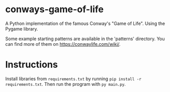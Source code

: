 # conways-game-of-life
A Python implementation of the famous Conway's "Game of Life". 
Using the Pygame library.

Some example starting patterns are available in the 'patterns' directory.
You can find more of them on https://conwaylife.com/wiki/.

# Instructions
Install libraries from ```requirements.txt``` by running ```pip install -r requirements.txt```.
Then run the program with ```py main.py```.
